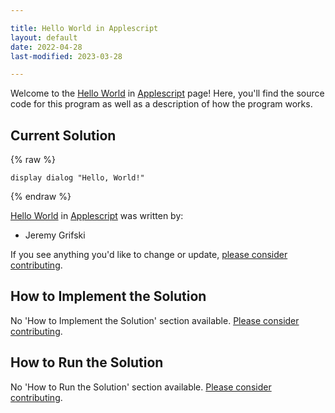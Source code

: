 ```yaml
---

title: Hello World in Applescript
layout: default
date: 2022-04-28
last-modified: 2023-03-28

---
```


Welcome to the [Hello World](https://sampleprograms.io/projects/hello-world) in [Applescript](https://sampleprograms.io/languages/applescript) page! Here, you'll find the source code for this program as well as a description of how the program works.

## Current Solution

{% raw %}

```applescript
display dialog "Hello, World!"
```

{% endraw %}

[Hello World](https://sampleprograms.io/projects/hello-world) in [Applescript](https://sampleprograms.io/languages/applescript) was written by:

- Jeremy Grifski

If you see anything you'd like to change or update, [please consider contributing](https://github.com/TheRenegadeCoder/sample-programs).

## How to Implement the Solution

No 'How to Implement the Solution' section available. [Please consider contributing](https://github.com/TheRenegadeCoder/sample-programs-website).

## How to Run the Solution

No 'How to Run the Solution' section available. [Please consider contributing](https://github.com/TheRenegadeCoder/sample-programs-website).